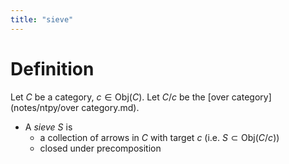```yaml
---
title: "sieve"
---
```


# Definition
Let $C$ be a category, $c\in\text{Obj}(C)$. Let $C/c$ be the [over category](notes/ntpy/over category.md).
- A *sieve* $S$ is 
	- a collection of arrows in $C$ with target $c$ (i.e. $S\subset\text{Obj}(C/c)$)
	- closed under precomposition
